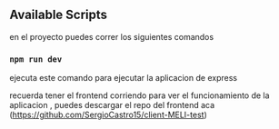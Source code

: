 ## Available Scripts
en el proyecto puedes correr los siguientes comandos

### `npm run dev`
ejecuta este comando para ejecutar la aplicacion de express 

recuerda tener el frontend corriendo para ver el funcionamiento de la aplicacion , puedes descargar el repo del frontend aca (https://github.com/SergioCastro15/client-MELI-test)